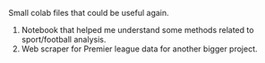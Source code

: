 Small colab files that could be useful again. 
1. Notebook that helped me understand some methods related to sport/football analysis.
2. Web scraper for Premier league data for another bigger project.
